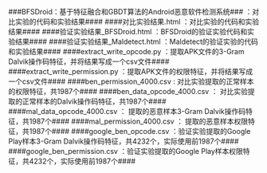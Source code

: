 ###BFSDroid：基于特征融合和GBDT算法的Android恶意软件检测系统### ：对比实验的代码和实验结果####
####对比实验结果.html ：对比实验的代码和实验结果####
####验证实验结果_BFSDroid.html ：BFSDroid的验证实验代码和实验结果####
####验证实验结果_Maldetect.html ：Maldetect的验证实验的代码和实验结果####
####extract_write_opcode.py ：提取APK文件的3-Gram Dalvik操作码特征，并将结果写成一个csv文件####
####extract_write_permission.py ：提取APK文件的权限特征，并将结果写成一个csv文件####
####ben_permission_4000.csv : 对比实验提取的正常样本的权限特征，共1987个####
####ben_data_opcode_4000.csv ： 对比实验提取的正常样本的Dalvik操作码特征，共1987个####
####mal_data_opcode_4000.csv ： 提取的恶意样本3-Gram Dalvik操作码特征，共1987个####
####mal_permission_4000.csv ： 提取的恶意样本权限特征，共1987个####
####google_ben_opcode.csv ：验证实验提取的Google Play样本3-Gram Dalvik操作码特征，共4232个，实际使用前1987个####
####google_ben_permission.csv ：验证实验提取的Google Play样本权限特征，共4232个，实际使用前1987个####
